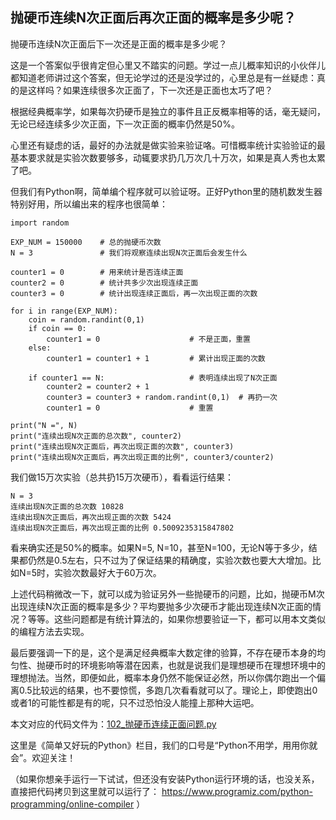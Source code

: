 ## 抛硬币连续N次正面后再次正面的概率是多少呢？

抛硬币连续N次正面后下一次还是正面的概率是多少呢？

这是一个答案似乎很肯定但心里又不踏实的问题。学过一点儿概率知识的小伙伴儿都知道老师讲过这个答案，但无论学过的还是没学过的，心里总是有一丝疑虑：真的是这样吗？如果连续很多次正面了，下一次还是正面也太巧了吧？

根据经典概率学，如果每次扔硬币是独立的事件且正反概率相等的话，毫无疑问，无论已经连续多少次正面，下一次正面的概率仍然是50%。

心里还有疑虑的话，最好的办法就是做实验来验证咯。可惜概率统计实验验证的最基本要求就是实验次数要够多，动辄要求扔几万次几十万次，如果是真人秀也太累了吧。

但我们有Python啊，简单编个程序就可以验证呀。正好Python里的随机数发生器特别好用，所以编出来的程序也很简单：
```
import random

EXP_NUM = 150000    # 总的抛硬币次数
N = 3               # 我们将观察连续出现N次正面后会发生什么

counter1 = 0        # 用来统计是否连续正面
counter2 = 0        # 统计共多少次出现连续正面
counter3 = 0        # 统计出现连续正面后，再一次出现正面的次数

for i in range(EXP_NUM):
    coin = random.randint(0,1)
    if coin == 0:
        counter1 = 0                    # 不是正面，重置
    else:
        counter1 = counter1 + 1         # 累计出现正面的次数
    
    if counter1 == N:                   # 表明连续出现了N次正面
        counter2 = counter2 + 1
        counter3 = counter3 + random.randint(0,1)  # 再扔一次
        counter1 = 0                    # 重置
        
print("N =", N)
print("连续出现N次正面的总次数", counter2)
print("连续出现N次正面后，再次出现正面的次数", counter3)
print("连续出现N次正面后，再次出现正面的比例", counter3/counter2)
```
我们做15万次实验（总共扔15万次硬币），看看运行结果：
```
N = 3
连续出现N次正面的总次数 10828
连续出现N次正面后，再次出现正面的次数 5424
连续出现N次正面后，再次出现正面的比例 0.5009235315847802
```
看来确实还是50%的概率。如果N=5, N=10，甚至N=100，无论N等于多少，结果都仍然是0.5左右，只不过为了保证结果的精确度，实验次数也要大大增加。比如N=5时，实验次数最好大于60万次。

上述代码稍微改一下，就可以成为验证另外一些抛硬币的问题，比如，抛硬币M次出现连续N次正面的概率是多少？平均要抛多少次硬币才能出现连续N次正面的情况？等等。这些问题都是有统计算法的，如果你想要验证一下，都可以用本文类似的编程方法去实现。

最后要强调一下的是，这个是满足经典概率大数定律的验算，不存在硬币本身的均匀性、抛硬币时的环境影响等潜在因素，也就是说我们是理想硬币在理想环境中的理想抛法。当然，即便如此，概率本身仍然不能保证必然，所以你偶尔跑出一个偏离0.5比较远的结果，也不要惊慌，多跑几次看看就可以了。理论上，即使跑出0或者1的可能性都是有的呢，只不过恐怕没人能撞上那种大运吧。

本文对应的代码文件为：[102_抛硬币连续正面问题.py](../代码文件/102_抛硬币连续正面问题.py)

这里是《简单又好玩的Python》栏目，我们的口号是“Python不用学，用用你就会”。欢迎关注！

（如果你想亲手运行一下试试，但还没有安装Python运行环境的话，也没关系，直接把代码拷贝到这里就可以运行了： https://www.programiz.com/python-programming/online-compiler ）
